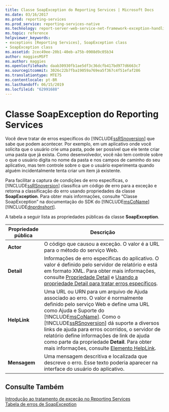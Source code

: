 ```yaml
---
title: Classe SoapException do Reporting Services | Microsoft Docs
ms.date: 03/16/2017
ms.prod: reporting-services
ms.prod_service: reporting-services-native
ms.technology: report-server-web-service-net-framework-exception-handling
ms.topic: reference
helpviewer_keywords:
- exceptions [Reporting Services], SoapException class
- SoapException class
ms.assetid: 2cec49ee-20b1-40eb-a75b-0908d9c05b34
author: maggiesMSFT
ms.author: maggies
ms.openlocfilehash: daab30930fb1ae5df3c36dcfb417bd977d6663c7
ms.sourcegitcommit: 3026c22b7fba19059a769ea5f367c4f51efaf286
ms.translationtype: MTE75
ms.contentlocale: pt-BR
ms.lasthandoff: 06/15/2019
ms.locfileid: "62991688"
---
```

# <a name="reporting-services-soapexception-class"></a>Classe SoapException do Reporting Services
  Você deve tratar de erros específicos do [!INCLUDE[ssRSnoversion](../../../includes/ssrsnoversion-md.md)] que sabe que podem acontecer. Por exemplo, em um aplicativo onde você solicita que o usuário crie uma pasta, pode ser possível que ele tente criar uma pasta que já exista. Como desenvolvedor, você não tem controle sobre o que o usuário digita no nome da pasta e nos campos de caminho do seu aplicativo, mas tem controle sobre o que o usuário experimenta quando alguém incidentalmente tenta criar um item já existente.  
  
 Para facilitar a captura de condições de erro específicas, o [!INCLUDE[ssRSnoversion](../../../includes/ssrsnoversion-md.md)] classifica um código de erro para a exceção e retorna a classificação do erro usando propriedades da classe **SoapException**. Para obter mais informações, consulte “Classe SoapException” na documentação do SDK do [!INCLUDE[msCoName](../../../includes/msconame-md.md)] [!INCLUDE[dnprdnshort](../../../includes/dnprdnshort-md.md)].  
  
 A tabela a seguir lista as propriedades públicas da classe **SoapException**.  
  
|Propriedade pública|Descrição|  
|---------------------|-----------------|  
|**Actor**|O código que causou a exceção. O valor é a URL para o método do serviço Web.|  
|**Detail**|Informações de erro específicas do aplicativo. O valor é definido pelo servidor de relatório e está em formato XML. Para obter mais informações, consulte [Propriedade Detail](../../../reporting-services/report-server-web-service-net-framework-exception-handling/soapexception-class/detail-property.md) e [Usando a propriedade Detail para tratar erros específicos](../../../reporting-services/report-server-web-service-net-framework-exception-handling/best-practices/using-the-detail-property-to-handle-specific-errors.md).|  
|**HelpLink**|Uma URL ou URN para um arquivo de Ajuda associado ao erro. O valor é normalmente definido pelo serviço Web e define uma URL como Ajuda e Suporte do [!INCLUDE[msCoName](../../../includes/msconame-md.md)]. Como o [!INCLUDE[ssRSnoversion](../../../includes/ssrsnoversion-md.md)] dá suporte a diversos links de ajuda para erros ocorridos, o servidor de relatório define informações de link de ajuda como parte da propriedade **Detail**. Para obter mais informações, consulte [Elemento HelpLink](../../../reporting-services/report-server-web-service-net-framework-exception-handling/soapexception-class/helplink-element.md).|  
|**Mensagem**|Uma mensagem descritiva e localizada que descreve o erro. Esse texto poderia aparecer na interface do usuário do aplicativo.|  
  
## <a name="see-also"></a>Consulte Também  
 [Introdução ao tratamento de exceção no Reporting Services](../../../reporting-services/report-server-web-service-net-framework-exception-handling/introducing-exception-handling-in-reporting-services.md)   
 [Tabela de erros de SoapException](../../../reporting-services/report-server-web-service-net-framework-exception-handling/soapexception-class/soapexception-errors-table.md)  
  
  
